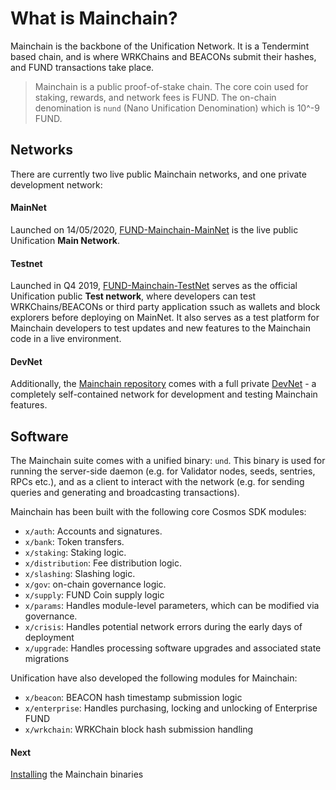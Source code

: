 # What is Mainchain?

Mainchain is the backbone of the Unification Network. It is a Tendermint based chain, and is where WRKChains and BEACONs submit their hashes, and FUND transactions take place.

>Mainchain is a public proof-of-stake chain. The core coin used for staking,
>rewards, and network fees is FUND. The on-chain denomination is `nund`
> (Nano Unification Denomination) which is 10^-9 FUND.

## Networks

There are currently two live public Mainchain networks, and one private development network:

#### MainNet
Launched on 14/05/2020, [FUND-Mainchain-MainNet](https://github.com/unification-com/mainnet) is the live public Unification **Main Network**.

#### Testnet
Launched in Q4 2019, [FUND-Mainchain-TestNet](https://github.com/unification-com/testnet) serves as the official Unification public **Test network**, where developers can test WRKChains/BEACONs or third party application ssuch as wallets and block explorers before deploying on MainNet. It also serves as a test platform for Mainchain developers to test updates and new features to the Mainchain code in a live environment.  

#### DevNet
Additionally, the [Mainchain repository](https://github.com/unification-com/mainchain) comes with a full private [DevNet](local-devnet.md) - a completely self-contained network for development and testing Mainchain features.

## Software

The Mainchain suite comes with a unified binary: `und`. This binary is used for running the server-side daemon (e.g.
for Validator nodes, seeds, sentries, RPCs etc.), and as a client to interact with the network (e.g. for sending queries
and generating and broadcasting transactions).

Mainchain has been built with the following core Cosmos SDK modules:

- `x/auth`: Accounts and signatures.
- `x/bank`: Token transfers.
- `x/staking`: Staking logic.
- `x/distribution`: Fee distribution logic.
- `x/slashing`: Slashing logic.
- `x/gov`: on-chain governance logic.
- `x/supply`: FUND Coin supply logic
- `x/params`: Handles module-level parameters, which can be modified via governance.
- `x/crisis`: Handles potential network errors during the early days of deployment
- `x/upgrade`: Handles processing software upgrades and associated state migrations

Unification have also developed the following modules for Mainchain:

- `x/beacon`: BEACON hash timestamp submission logic
- `x/enterprise`: Handles purchasing, locking and unlocking of Enterprise FUND
- `x/wrkchain`: WRKChain block hash submission handling

#### Next

[Installing](../software/installation.md) the Mainchain binaries
